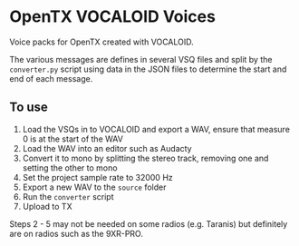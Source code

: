 # OpenTX VOCALOID Voices

Voice packs for OpenTX created with VOCALOID.

The various messages are defines in several VSQ files and split by the
`converter.py` script using data in the JSON files to determine the start and
end of each message.

## To use

1. Load the VSQs in to VOCALOID and export a WAV, ensure that measure 0 is at
   the start of the WAV
2. Load the WAV into an editor such as Audacty
3. Convert it to mono by splitting the stereo track, removing one and setting
   the other to mono
4. Set the project sample rate to 32000 Hz
5. Export a new WAV to the `source` folder
6. Run the `converter` script
7. Upload to TX

Steps 2 - 5 may not be needed on some radios (e.g. Taranis) but definitely are
on radios such as the 9XR-PRO.
